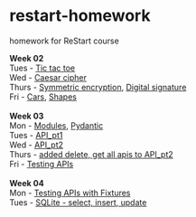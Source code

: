 # restart-homework
homework for ReStart course

**Week 02** <br>
Tues - [Tic tac toe](Week02/ticTacToe) <br>
Wed - [Caesar cipher](Week02/caesarCipher) <br>
Thurs - [Symmetric encryption](Week02/symmetricEncryptionOp), [Digital signature](Week02/digitalSignature)<br>
Fri - [Cars](Week02/cars), [Shapes](Week02/shapes)<br>
<br>
**Week 03** <br>
Mon - [Modules](Week03/modules), [Pydantic](Week03/pydantic)<br>
Tues - [API_pt1](Week03/api_pt1)<br>
Wed - [API_pt2](Week03/api_p2)<br>
Thurs - [added delete, get all apis to API_pt2](Week03/api_pt2)<br>
Fri - [Testing APIs](Week03/testing_api_pt2/)<br>
<br>
**Week 04** <br>
Mon - [Testing APIs with Fixtures](Week04/testing_fixtures)<br>
Tues - [SQLite - select, insert, update](Week04/sqlite)<br>